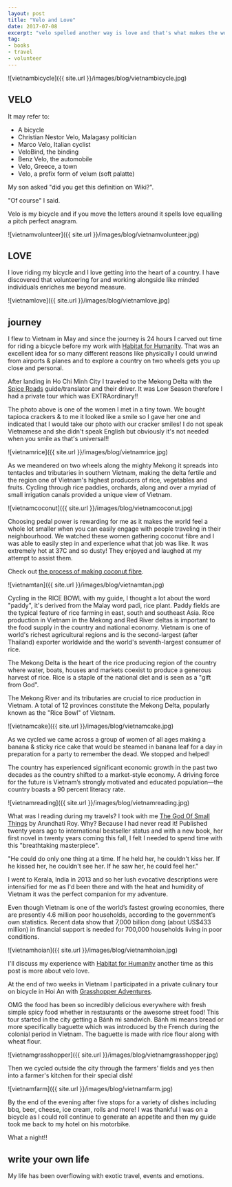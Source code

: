 ```yaml
---
layout: post
title: "Velo and Love"
date: 2017-07-08    
excerpt: "velo spelled another way is love and that's what makes the world go round"
tag:
- books
- travel
- volunteer
---
```


![vietnambicycle]({{ site.url }}/images/blog/vietnambicycle.jpg)

## VELO

It may refer to:
- A bicycle
- Christian Nestor Velo, Malagasy politician
- Marco Velo, Italian cyclist
- VeloBind, the binding
- Benz Velo, the automobile
- Velo, Greece, a town
- Velo, a prefix form of velum (soft palatte)

My son asked "did you get this definition on Wiki?".

"Of course" I said.

Velo is my bicycle and if you move the letters around it spells love equalling a pitch perfect anagram.

![vietnamvolunteer]({{ site.url }}/images/blog/vietnamvolunteer.jpg)

## LOVE

I love riding my bicycle and I love getting into the heart of a country. I have discovered that volunteering for and working alongside like minded individuals enriches me beyond measure.

![vietnamlove]({{ site.url }}/images/blog/vietnamlove.jpg)

## journey

I flew to Vietnam in May and since the journey is 24 hours I carved out time for riding a bicycle before my work with [Habitat for Humanity](http://habitatglobalvillage.ca/). That was an excellent idea for so many different reasons like physically I could unwind from airports & planes and to explore a country on two wheels gets you up close and personal.

After landing in Ho Chi Minh City I traveled to the Mekong Delta with the [Spice Roads](https://www.spiceroads.com/) guide/translator and their driver. It was Low Season therefore I had a private tour which was EXTRAordinary!!

The photo above is one of the women I met in a tiny town. We bought tapioca crackers & to me it looked like a smile so I gave her one and indicated that I would take our photo with our cracker smiles! I do not speak Vietnamese and she didn't speak English but obviously it's not needed when you smile as that's universal!!

![vietnamrice]({{ site.url }}/images/blog/vietnamrice.jpg)

As we meandered on two wheels along the mighty Mekong it spreads into tentacles and tributaries in southern Vietnam, making the delta fertile and the region one of Vietnam's highest producers of rice, vegetables and fruits. Cycling through rice paddies, orchards, along and over a myriad of small irrigation canals provided a unique view of Vietnam.

![vietnamcoconut]({{ site.url }}/images/blog/vietnamcoconut.jpg)

Choosing pedal power is rewarding for me as it makes the world feel a whole lot smaller when you can easily engage with people traveling in their neighbourhood. We watched these women gathering coconut fibre and I was able to easily step in and experience what that job was like. It was extremely hot at 37C and so dusty! They enjoyed and laughed at my attempt to assist them.

Check out [the process of making coconut fibre](https://medium.com/@dinmj/coconut-fiber-types-process-of-making-coconut-fibre-10455f0e2c8).

![vietnamtan]({{ site.url }}/images/blog/vietnamtan.jpg)

Cycling in the RICE BOWL with my guide, I thought a lot about the word "paddy", it's derived from the Malay word padi, rice plant. Paddy fields are the typical feature of rice farming in east, south and southeast Asia. Rice production in Vietnam in the Mekong and Red River deltas is important to the food supply in the country and national economy. Vietnam is one of world's richest agricultural regions and is the second-largest (after Thailand) exporter worldwide and the world's seventh-largest consumer of rice.

The Mekong Delta is the heart of the rice producing region of the country where water, boats, houses and markets coexist to produce a generous harvest of rice. Rice is a staple of the national diet and is seen as a "gift from God".

The Mekong River and its tributaries are crucial to rice production in Vietnam. A total of 12 provinces constitute the Mekong Delta, popularly known as the "Rice Bowl" of Vietnam.

![vietnamcake]({{ site.url }}/images/blog/vietnamcake.jpg)

As we cycled we came across a group of women of all ages making a banana & sticky rice cake that would be steamed in banana leaf for a day in preparation for a party to remember the dead. We stopped and helped!

The country has experienced significant economic growth in the past two decades as the country shifted to a market-style economy. A driving force for the future is Vietnam’s strongly motivated and educated population—the country boasts a 90 percent literacy rate.

![vietnamreading]({{ site.url }}/images/blog/vietnamreading.jpg)

What was I reading during my travels?  I took with me [The God Of Small Things](https://www.chapters.indigo.ca/en-ca/books/the-god-of-small-things/9780679309413-item.html) by Arundhati Roy. Why? Because I had never read it! Published twenty years ago to international bestseller status and with a new book, her first novel in twenty years coming this fall, I felt I needed to spend time with this "breathtaking masterpiece".

"He could do only one thing at a time. If he held her, he couldn't kiss her. If he kissed her, he couldn't see her. If he saw her, he could feel her."

I went to Kerala, India in 2013 and so her lush evocative descriptions were intensified for me as I'd been there and with the heat and humidity of Vietnam it was the perfect companion for my adventure.

Even though Vietnam is one of the world’s fastest growing economies, there are presently 4.6 million poor households, according to the government’s own statistics. Recent data show that 7,000 billion dong (about US$433 million) in financial support is needed for 700,000 households living in poor conditions.

![vietnamhoian]({{ site.url }}/images/blog/vietnamhoian.jpg)

I'll discuss my experience with [Habitat for Humanity](http://habitatglobalvillage.ca/) another time as this post is more about velo love.

At the end of two weeks in Vietnam I participated in a private culinary tour on bicycle in Hoi An with [Grasshopper Adventures](https://www.grasshopperadventures.com/?gclid=CjwKEAjwqIfLBRCk6vH_rJq7yD0SJACG18frP9F8GrOQG8zXM9TwUhDLWAvuTA3r5zNNvsRQiv1B1RoCicTw_wcB).

OMG the food has been so incredibly delicious everywhere with fresh simple spicy food whether in restaurants or the awesome street food! This tour started in the city getting a Bánh mì sandwich. Bánh mì means bread or more specifically baguette which was introduced by the French during the colonial period in Vietnam.  The baguette is made with rice flour along with wheat flour.

![vietnamgrasshopper]({{ site.url }}/images/blog/vietnamgrasshopper.jpg)

Then we cycled outside the city through the farmers' fields and yes then into a farmer's kitchen for their special dish!

![vietnamfarm]({{ site.url }}/images/blog/vietnamfarm.jpg)

By the end of the evening after five stops for a variety of dishes including bbq, beer, cheese, ice cream, rolls and more! I was thankful I was on a bicycle as I could roll continue to generate an appetite and then my guide took me back to my hotel on his motorbike.

What a night!!



## write your own life

My life has been overflowing with exotic travel, events and emotions.
